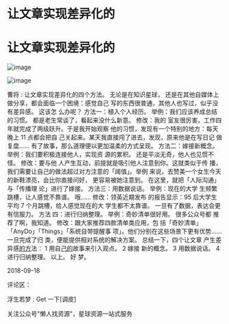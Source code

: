 # 让文章实现差异化的

# 让文章实现差异化的

![image](img/Image_069.png)

![image](img/Image_070.png)

曹将 : 让文章实现差异化的四个方法。 无论是在知识星球， 还是在其他自媒体上做分享，都会面临一个困境：感觉自己 写的东西很普通，其他人也写过，似乎没有差异感。 这该怎 么办呢？ 方法一：植入个人经历。 举例：我们应该养成总结 的习惯。 都是老生常谈了，看起来没什么新意。 修改：我的 室友很厉害，工作四年就完成了两级跃升。于是我开始观察 他的习惯，发现有一个特别的地方：每天晚上 11 点都会把自 己关起来。某天我直接闯了进去，发现，原来他是在写日记 做复盘…… 有了故事，那么道理便以更加温柔的方式呈现。 方法二：嫁接新概念。 举例：我们要积极连接他人，实现资 源的累积。 还是平淡无奇，他人也见惯不怪。 修改：要与他 人产生互动，前提就是吸引他人注意到你。这就类似于传 播，我们需要让自己的做法超过对方注意的「阈值」。举例 来说，去赞美一个女生今天的新鞋漂亮，会比你直接问好， 更容易被她注意到。 在这里，就把「人际沟通」与「传播理 论」进行了嫁接。 方法三：用数据说话。 举例：现在的大学 生频繁跳槽，让人感觉不靠谱。 哦…… 修改：领英近期发布 的报告显示：95 后大学生平均 7 个月跳槽，给人感觉现在的大 学生都不太靠谱。 一旦有了数据，表达会更有信服力。 方法 四：进行归纳整理。 举例：奇妙清单很好用。 很多公众号都 推荐了啊，我知道。 修改：跟大家推荐四款清单类应用，包 括「奇妙清单」「AnyDo」「Things」「系统自带提醒事 项」。他们分别在这些场景下更有优势…… 一旦完成了归 类，便能提供相对系统的解决方案。 总结一下，四个让文章 产生差异感<u>的方</u>法： 1 用自<u>己的</u>故事来引入观点。 2 嫁接 新的概念。 3 用数据说话。 4 进行归纳整理。 以上。 好 梦。

2018-09-18

评论区：

浮生若梦 : Get 一下[调皮]

关注公众号"懒人找资源"，星球资源一站式服务